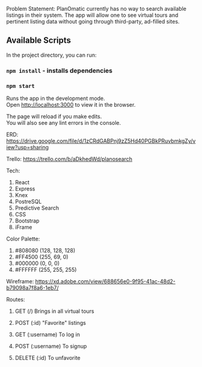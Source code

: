 Problem Statement: PlanOmatic currently has no way to search available listings in their system. The app will allow one to see virtual tours and pertinent listing data without going through third-party, ad-filled sites.

## Available Scripts

In the project directory, you can run:

### `npm install` - installs dependencies

### `npm start`

Runs the app in the development mode.<br>
Open [http://localhost:3000](http://localhost:3000) to view it in the browser.

The page will reload if you make edits.<br>
You will also see any lint errors in the console.

ERD: https://drive.google.com/file/d/1zCRdGABPnj9zZ5Hd40PGBkPRuvbmkgZy/view?usp=sharing

Trello: https://trello.com/b/aDkhedWd/planosearch

Tech:
1. React
2. Express
3. Knex
4. PostreSQL
5. Predictive Search
6. CSS
7. Bootstrap
8. iFrame

Color Palette:
1. #808080 (128, 128, 128)
2. #FF4500 (255, 69, 0)
3. #000000 (0, 0, 0)
4. #FFFFFF (255, 255, 255)

Wireframe: https://xd.adobe.com/view/688656e0-9f95-41ac-48d2-b79098a7f8a6-1eb7/

Routes:

1. GET (/)
      Brings in all virtual tours

2. POST (:id)
      "Favorite" listings

3. GET (:username)
      To log in

4. POST (:username)
      To signup

5. DELETE (:id)
      To unfavorite
